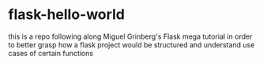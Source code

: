 # flask-hello-world
this is a repo following along Miguel Grinberg's Flask mega tutorial in order to better grasp how a flask project would be structured and understand use cases of certain functions
